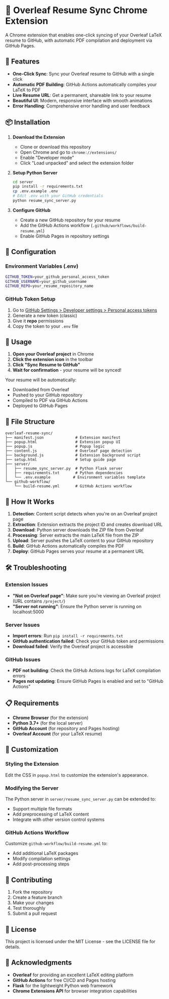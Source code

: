 # 📄 Overleaf Resume Sync Chrome Extension

A Chrome extension that enables one-click syncing of your Overleaf LaTeX resume to GitHub, with automatic PDF compilation and deployment via GitHub Pages.

## 🚀 Features

- **One-Click Sync**: Sync your Overleaf resume to GitHub with a single click
- **Automatic PDF Building**: GitHub Actions automatically compiles your LaTeX to PDF
- **Live Resume URL**: Get a permanent, shareable link to your resume
- **Beautiful UI**: Modern, responsive interface with smooth animations
- **Error Handling**: Comprehensive error handling and user feedback

## 📦 Installation

1. **Download the Extension**
   - Clone or download this repository
   - Open Chrome and go to `chrome://extensions/`
   - Enable "Developer mode"
   - Click "Load unpacked" and select the extension folder

2. **Setup Python Server**
   ```bash
   cd server
   pip install -r requirements.txt
   cp .env.example .env
   # Edit .env with your GitHub credentials
   python resume_sync_server.py
   ```

3. **Configure GitHub**
   - Create a new GitHub repository for your resume
   - Add the GitHub Actions workflow (`.github/workflows/build-resume.yml`)
   - Enable GitHub Pages in repository settings

## 🔧 Configuration

### Environment Variables (.env)
```bash
GITHUB_TOKEN=your_github_personal_access_token
GITHUB_USERNAME=your_github_username
GITHUB_REPO=your_resume_repository_name
```

### GitHub Token Setup
1. Go to [GitHub Settings > Developer settings > Personal access tokens](https://github.com/settings/tokens)
2. Generate a new token (classic)
3. Give it **repo** permissions
4. Copy the token to your `.env` file

## 🎯 Usage

1. **Open your Overleaf project** in Chrome
2. **Click the extension icon** in the toolbar
3. **Click "Sync Resume to GitHub"**
4. **Wait for confirmation** - your resume will be synced!

Your resume will be automatically:
- Downloaded from Overleaf
- Pushed to your GitHub repository
- Compiled to PDF via GitHub Actions
- Deployed to GitHub Pages

## 📁 File Structure

```
overleaf-resume-sync/
├── manifest.json              # Extension manifest
├── popup.html                 # Extension popup UI
├── popup.js                   # Popup logic
├── content.js                 # Overleaf page detection
├── background.js              # Extension background script
├── setup.html                 # Setup guide page
├── server/
│   ├── resume_sync_server.py  # Python Flask server
│   ├── requirements.txt       # Python dependencies
│   └── .env.example          # Environment variables template
└── github-workflow/
    └── build-resume.yml       # GitHub Actions workflow
```

## 🔄 How It Works

1. **Detection**: Content script detects when you're on an Overleaf project page
2. **Extraction**: Extension extracts the project ID and creates download URL
3. **Download**: Python server downloads the ZIP file from Overleaf
4. **Processing**: Server extracts the main LaTeX file from the ZIP
5. **Upload**: Server pushes the LaTeX content to your GitHub repository
6. **Build**: GitHub Actions automatically compiles the PDF
7. **Deploy**: GitHub Pages serves your resume at a permanent URL

## 🛠️ Troubleshooting

### Extension Issues
- **"Not on Overleaf page"**: Make sure you're viewing an Overleaf project (URL contains `/project/`)
- **"Server not running"**: Ensure the Python server is running on localhost:5000

### Server Issues
- **Import errors**: Run `pip install -r requirements.txt`
- **GitHub authentication failed**: Check your GitHub token and permissions
- **Download failed**: Verify the Overleaf project is accessible

### GitHub Issues
- **PDF not building**: Check the GitHub Actions logs for LaTeX compilation errors
- **Pages not updating**: Ensure GitHub Pages is enabled and set to "GitHub Actions"

## 📋 Requirements

- **Chrome Browser** (for the extension)
- **Python 3.7+** (for the local server)
- **GitHub Account** (for repository and Pages hosting)
- **Overleaf Account** (for your LaTeX resume)

## 🎨 Customization

### Styling the Extension
Edit the CSS in `popup.html` to customize the extension's appearance.

### Modifying the Server
The Python server in `server/resume_sync_server.py` can be extended to:
- Support multiple file formats
- Add preprocessing of LaTeX content
- Integrate with other version control systems

### GitHub Actions Workflow
Customize `github-workflow/build-resume.yml` to:
- Add additional LaTeX packages
- Modify compilation settings
- Add post-processing steps

## 🤝 Contributing

1. Fork the repository
2. Create a feature branch
3. Make your changes
4. Test thoroughly
5. Submit a pull request

## 📄 License

This project is licensed under the MIT License - see the LICENSE file for details.

## 🙏 Acknowledgments

- **Overleaf** for providing an excellent LaTeX editing platform
- **GitHub Actions** for free CI/CD and Pages hosting
- **Flask** for the lightweight Python web framework
- **Chrome Extensions API** for browser integration capabilities